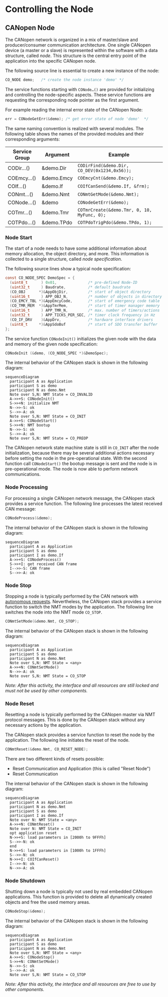 # Controlling the Node

## CANopen Node

The CANopen network is organized in a mix of master/slave and producer/consumer communication architecture. One single CANopen device (a master or a slave) is represented within the software with a data structure, called *node*. This structure is the central entry point of the application into the specific CANopen node.

The following source line is essential to create a new instance of the node:

```c
CO_NODE demo;   /* create the node instance 'demo' */
```

The service functions starting with `CONode…()` are provided for initializing and controlling the node-specific aspects. These service functions are requesting the corresponding node pointer as the first argument.

For example reading the internal error state of the CANopen Node:

```c
err = CONodeGetErr(&demo); /* get error state of node 'demo'  */
```

The same naming convention is realized with several modules. The following table shows the names of the provided modules and their corresponding arguments:

| Service Group | Argument   | Example                                      |
| ------------- | ---------- | -------------------------------------------- |
| CODir…()      | &demo.Dir  | `CODirFind(&demo.Dir, CO_DEV(0x1234,0x56));` |
| COEmcy…()     | &demo.Emcy | `COEmcyCnt(&demo.Emcy);`                     |
| COIf…()       | &demo.If   | `COIfCanSend(&demo.If, &frm);`               |
| CONmt…()      | &demo.Nmt  | `CONmtGetMode(&demo.Nmt);`                   |
| CONode…()     | &demo      | `CONodeGetErr(&demo);`                       |
| COTmr…()      | &demo.Tmr  | `COTmrCreate(&demo.Tmr, 0, 10, MyFunc, 0);`  |
| COTPdo…()     | &demo.TPdo | `COTPdoTrigPdo(&demo.TPdo, 1);`              |


### Node Start

The start of a node needs to have some additional information about memory allocation, the object directory, and more. This information is collected to a single structure, called *node specification*.

The following source lines show a typical node specification:

```c
const CO_NODE_SPEC DemoSpec = {
  (uint8_t      ) 0x01,              /* pre-defined Node-ID            */
  (uint32_t     ) Baudrate,          /* default baudrate               */
  (CO_OBJ      *)&AppObjDir,         /* start of object directory      */
  (uint16_t     ) APP_OBJ_N,         /* number of objects in directory */
  (CO_EMCY_TBL *)&AppEmcyCode,       /* start of emergency code table  */
  (CO_TMR_MEM  *)&AppTmrMem,         /* start of timer manager memory  */
  (uint16_t     ) APP_TMR_N,         /* max. number of timers/actions  */
  (uint32_t     ) APP_TICKS_PER_SEC, /* timer clock frequency in Hz    */
  (CO_IF_DRV    )&AppDrv,            /* hardware interface drivers     */
  (uint8_t     *)&AppSdoBuf          /* start of SDO transfer buffer   */
};
```

The service function `CONodeInit()` initializes the given node with the data and memory of the given node specification:

```c
CONodeInit (&demo, (CO_NODE_SPEC *)&DemoSpec);
```

The internal behavior of the CANopen stack is shown in the following diagram:

```mermaid
sequenceDiagram
  participant A as Application
  participant S as demo
  participant N as demo.Nmt
  Note over S,N: NMT State = CO_INVALID
  A->>+S: CONodeInit()
  S->>+N: initialize NMT
  N-->>-S: ok
  S-->>-A: ok
  Note over S,N: NMT State = CO_INIT
  A->>+S: CONodeStart()
  S->>+N: NMT bootup
  N-->>-S: ok
  S-->>-A: ok
  Note over S,N: NMT State = CO_PREOP
```

The CANopen network state machine state is still in `CO_INIT` after the node initialization, because there may be several additional actions necessary before setting the node in the pre-operational state.
With the second function call `CONodeStart()` the bootup message is sent and the node is in pre-operational mode. The node is now able to perform network communications.


### Node Processing

For processing a single CANopen network message, the CANopen stack provides a service function. The following line processes the latest received CAN message:

```c
CONodeProcess(&demo);
```

The internal behavior of the CANopen stack is shown in the following diagram:

```mermaid
sequenceDiagram
  participant A as Application
  participant S as demo
  participant I as demo.If
  A->>+S: CONodeProcess()
  S->>+I: get received CAN frame
  I-->>-S: CAN frame
  S-->>-A: ok
```


### Node Stop

Stopping a node is typically performed by the CAN network with [autonomous requests](/docs/usecase/overview#autonomous-external-request). Nevertheless, the CANopen stack provides a service function to switch the NMT modes by the application. The following line switches the node into the NMT mode `CO_STOP`.

```c
CONmtSetMode(&demo.Nmt, CO_STOP);
```

The internal behavior of the CANopen stack is shown in the following diagram:

```mermaid
sequenceDiagram
  participant A as Application
  participant S as demo
  participant N as demo.Nmt
  Note over S,N: NMT State = <any>
  A->>+N: CONmtSetMode()
  N-->>-A: ok
  Note over S,N: NMT State = CO_STOP
```

*Note: After this activity, the interface and all resources are still locked and must not be used by other components.*


### Node Reset

Resetting a node is typically performed by the CANopen master via NMT protocol messages. This is done by the CANopen stack without any necessary actions by the application.

The CANopen stack provides a service function to reset the node by the application. The following line initiates the reset of the node.

```c
CONmtReset(&demo.Nmt, CO_RESET_NODE);
```

There are two different kinds of resets possible:
- Reset Communication and Application (this is called "Reset Node")
- Reset Communication

The internal behavior of the CANopen stack is shown in the following diagram:

```mermaid
sequenceDiagram
  participant A as Application
  participant N as demo.Nmt
  participant S as demo
  participant I as demo.If
  Note over N: NMT State = <any>
  A->>+N: CONmtReset()
  Note over N: NMT State = CO_INIT
  opt application reset
  N->>+S: load parameters in [2000h to 9FFFh]
  S-->>-N: ok
  end
  N->>+S: load parameters in [1000h to 1FFFh]
  S-->>-N: ok
  N->>+I: COIfCanReset()
  I-->>-N: ok
  N-->>-A: ok
```


### Node Shutdown

Shutting down a node is typically not used by real embedded CANopen applications. This function is provided to delete all dynamically created objects and free the used memory areas.

```c
CONodeStop(&demo);
```

The internal behavior of the CANopen stack is shown in the following diagram:

```mermaid
sequenceDiagram
  participant A as Application
  participant S as demo
  participant N as demo.Nmt
  Note over S,N: NMT State = <any>
  A->>+S: CONodeStop()
  S->>+N: CONmtSetMode()
  N-->>-S: ok
  S-->>-A: ok
  Note over S,N: NMT State = CO_STOP
```

*Note: After this activity, the interface and all resources are free to use by other components.*
